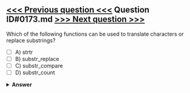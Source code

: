 [<<< Previous question <<<](0172.md)   Question ID#0173.md   [>>> Next question >>>](0174.md)
---

Which of the following functions can be used to translate characters or replace substrings?

- [ ] A) strtr
- [ ] B) substr_replace
- [ ] C) substr_compare
- [ ] D) substr_count

<details><summary><b>Answer</b></summary>
<p>
  Answer: <strong>A</strong>
</p>
</details>
